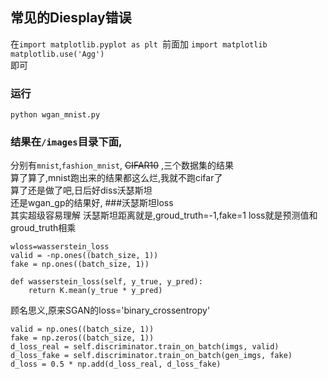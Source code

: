 ## 常见的Diesplay错误

在`import matplotlib.pyplot as plt `前面加
`import matplotlib  
matplotlib.use('Agg')`  
即可
### 运行
	python wgan_mnist.py
### 结果在`/images`目录下面,

分别有`mnist`,`fashion_mnist`, <strike>CIFAR10</strike> ,三个数据集的结果  
算了算了,mnist跑出来的结果都这么烂,我就不跑cifar了  
算了还是做了吧,日后好diss沃瑟斯坦  
还是wgan_gp的结果好,
###沃瑟斯坦loss  
其实超级容易理解
沃瑟斯坦距离就是,groud_truth=-1,fake=1
loss就是预测值和groud_truth相乘

	wloss=wasserstein_loss
	valid = -np.ones((batch_size, 1))
	fake = np.ones((batch_size, 1))

	def wasserstein_loss(self, y_true, y_pred):
		return K.mean(y_true * y_pred)
顾名思义,原来SGAN的loss='binary_crossentropy'

	valid = np.ones((batch_size, 1))
	fake = np.zeros((batch_size, 1))
	d_loss_real = self.discriminator.train_on_batch(imgs, valid)
	d_loss_fake = self.discriminator.train_on_batch(gen_imgs, fake)
	d_loss = 0.5 * np.add(d_loss_real, d_loss_fake)
